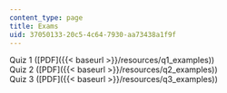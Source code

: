 ```yaml
---
content_type: page
title: Exams
uid: 37050133-20c5-4c64-7930-aa73438a1f9f
---
```


Quiz 1 ([PDF]({{< baseurl >}}/resources/q1_examples))  
Quiz 2 ([PDF]({{< baseurl >}}/resources/q2_examples))  
Quiz 3 ([PDF]({{< baseurl >}}/resources/q3_examples))